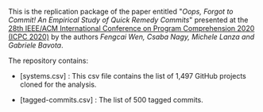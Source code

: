 This is the replication package of the paper entitled "_Oops, Forgot to Commit! An Empirical Study of Quick Remedy Commits_" presented at the [28th IEEE/ACM International Conference on Program Comprehension 2020 (ICPC 2020)](https://conf.researchr.org/home/icpc-2020) by the authors _Fengcai Wen, Csaba Nagy, Michele Lanza and Gabriele Bavota_.

The repository contains:

* [systems.csv] : This csv file contains the list of 1,497 GitHub projects cloned for the analysis. 

* [tagged-commits.csv] : The list of 500 tagged commits.
